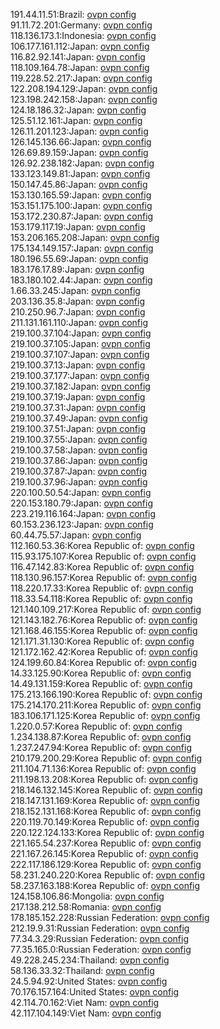 191.44.11.51:Brazil: [ovpn config](vpn/191_44_11_51.ovpn)  
91.11.72.201:Germany: [ovpn config](vpn/91_11_72_201.ovpn)  
118.136.173.1:Indonesia: [ovpn config](vpn/118_136_173_1.ovpn)  
106.177.161.112:Japan: [ovpn config](vpn/106_177_161_112.ovpn)  
116.82.92.141:Japan: [ovpn config](vpn/116_82_92_141.ovpn)  
118.109.164.78:Japan: [ovpn config](vpn/118_109_164_78.ovpn)  
119.228.52.217:Japan: [ovpn config](vpn/119_228_52_217.ovpn)  
122.208.194.129:Japan: [ovpn config](vpn/122_208_194_129.ovpn)  
123.198.242.158:Japan: [ovpn config](vpn/123_198_242_158.ovpn)  
124.18.186.32:Japan: [ovpn config](vpn/124_18_186_32.ovpn)  
125.51.12.161:Japan: [ovpn config](vpn/125_51_12_161.ovpn)  
126.11.201.123:Japan: [ovpn config](vpn/126_11_201_123.ovpn)  
126.145.136.66:Japan: [ovpn config](vpn/126_145_136_66.ovpn)  
126.69.89.159:Japan: [ovpn config](vpn/126_69_89_159.ovpn)  
126.92.238.182:Japan: [ovpn config](vpn/126_92_238_182.ovpn)  
133.123.149.81:Japan: [ovpn config](vpn/133_123_149_81.ovpn)  
150.147.45.86:Japan: [ovpn config](vpn/150_147_45_86.ovpn)  
153.130.165.59:Japan: [ovpn config](vpn/153_130_165_59.ovpn)  
153.151.175.100:Japan: [ovpn config](vpn/153_151_175_100.ovpn)  
153.172.230.87:Japan: [ovpn config](vpn/153_172_230_87.ovpn)  
153.179.117.19:Japan: [ovpn config](vpn/153_179_117_19.ovpn)  
153.206.165.208:Japan: [ovpn config](vpn/153_206_165_208.ovpn)  
175.134.149.157:Japan: [ovpn config](vpn/175_134_149_157.ovpn)  
180.196.55.69:Japan: [ovpn config](vpn/180_196_55_69.ovpn)  
183.176.17.89:Japan: [ovpn config](vpn/183_176_17_89.ovpn)  
183.180.102.44:Japan: [ovpn config](vpn/183_180_102_44.ovpn)  
1.66.33.245:Japan: [ovpn config](vpn/1_66_33_245.ovpn)  
203.136.35.8:Japan: [ovpn config](vpn/203_136_35_8.ovpn)  
210.250.96.7:Japan: [ovpn config](vpn/210_250_96_7.ovpn)  
211.131.161.110:Japan: [ovpn config](vpn/211_131_161_110.ovpn)  
219.100.37.104:Japan: [ovpn config](vpn/219_100_37_104.ovpn)  
219.100.37.105:Japan: [ovpn config](vpn/219_100_37_105.ovpn)  
219.100.37.107:Japan: [ovpn config](vpn/219_100_37_107.ovpn)  
219.100.37.13:Japan: [ovpn config](vpn/219_100_37_13.ovpn)  
219.100.37.177:Japan: [ovpn config](vpn/219_100_37_177.ovpn)  
219.100.37.182:Japan: [ovpn config](vpn/219_100_37_182.ovpn)  
219.100.37.19:Japan: [ovpn config](vpn/219_100_37_19.ovpn)  
219.100.37.31:Japan: [ovpn config](vpn/219_100_37_31.ovpn)  
219.100.37.49:Japan: [ovpn config](vpn/219_100_37_49.ovpn)  
219.100.37.51:Japan: [ovpn config](vpn/219_100_37_51.ovpn)  
219.100.37.55:Japan: [ovpn config](vpn/219_100_37_55.ovpn)  
219.100.37.58:Japan: [ovpn config](vpn/219_100_37_58.ovpn)  
219.100.37.86:Japan: [ovpn config](vpn/219_100_37_86.ovpn)  
219.100.37.87:Japan: [ovpn config](vpn/219_100_37_87.ovpn)  
219.100.37.96:Japan: [ovpn config](vpn/219_100_37_96.ovpn)  
220.100.50.54:Japan: [ovpn config](vpn/220_100_50_54.ovpn)  
220.153.180.79:Japan: [ovpn config](vpn/220_153_180_79.ovpn)  
223.219.116.164:Japan: [ovpn config](vpn/223_219_116_164.ovpn)  
60.153.236.123:Japan: [ovpn config](vpn/60_153_236_123.ovpn)  
60.44.75.57:Japan: [ovpn config](vpn/60_44_75_57.ovpn)  
112.160.53.36:Korea Republic of: [ovpn config](vpn/112_160_53_36.ovpn)  
115.93.175.107:Korea Republic of: [ovpn config](vpn/115_93_175_107.ovpn)  
116.47.142.83:Korea Republic of: [ovpn config](vpn/116_47_142_83.ovpn)  
118.130.96.157:Korea Republic of: [ovpn config](vpn/118_130_96_157.ovpn)  
118.220.17.33:Korea Republic of: [ovpn config](vpn/118_220_17_33.ovpn)  
118.33.54.118:Korea Republic of: [ovpn config](vpn/118_33_54_118.ovpn)  
121.140.109.217:Korea Republic of: [ovpn config](vpn/121_140_109_217.ovpn)  
121.143.182.76:Korea Republic of: [ovpn config](vpn/121_143_182_76.ovpn)  
121.168.46.155:Korea Republic of: [ovpn config](vpn/121_168_46_155.ovpn)  
121.171.31.130:Korea Republic of: [ovpn config](vpn/121_171_31_130.ovpn)  
121.172.162.42:Korea Republic of: [ovpn config](vpn/121_172_162_42.ovpn)  
124.199.60.84:Korea Republic of: [ovpn config](vpn/124_199_60_84.ovpn)  
14.33.125.90:Korea Republic of: [ovpn config](vpn/14_33_125_90.ovpn)  
14.49.131.159:Korea Republic of: [ovpn config](vpn/14_49_131_159.ovpn)  
175.213.166.190:Korea Republic of: [ovpn config](vpn/175_213_166_190.ovpn)  
175.214.170.211:Korea Republic of: [ovpn config](vpn/175_214_170_211.ovpn)  
183.106.171.125:Korea Republic of: [ovpn config](vpn/183_106_171_125.ovpn)  
1.220.0.57:Korea Republic of: [ovpn config](vpn/1_220_0_57.ovpn)  
1.234.138.87:Korea Republic of: [ovpn config](vpn/1_234_138_87.ovpn)  
1.237.247.94:Korea Republic of: [ovpn config](vpn/1_237_247_94.ovpn)  
210.179.200.29:Korea Republic of: [ovpn config](vpn/210_179_200_29.ovpn)  
211.104.71.136:Korea Republic of: [ovpn config](vpn/211_104_71_136.ovpn)  
211.198.13.208:Korea Republic of: [ovpn config](vpn/211_198_13_208.ovpn)  
218.146.132.145:Korea Republic of: [ovpn config](vpn/218_146_132_145.ovpn)  
218.147.131.169:Korea Republic of: [ovpn config](vpn/218_147_131_169.ovpn)  
218.152.131.168:Korea Republic of: [ovpn config](vpn/218_152_131_168.ovpn)  
220.119.70.149:Korea Republic of: [ovpn config](vpn/220_119_70_149.ovpn)  
220.122.124.133:Korea Republic of: [ovpn config](vpn/220_122_124_133.ovpn)  
221.165.54.237:Korea Republic of: [ovpn config](vpn/221_165_54_237.ovpn)  
221.167.26.145:Korea Republic of: [ovpn config](vpn/221_167_26_145.ovpn)  
222.117.186.129:Korea Republic of: [ovpn config](vpn/222_117_186_129.ovpn)  
58.231.240.220:Korea Republic of: [ovpn config](vpn/58_231_240_220.ovpn)  
58.237.163.188:Korea Republic of: [ovpn config](vpn/58_237_163_188.ovpn)  
124.158.106.86:Mongolia: [ovpn config](vpn/124_158_106_86.ovpn)  
217.138.212.58:Romania: [ovpn config](vpn/217_138_212_58.ovpn)  
178.185.152.228:Russian Federation: [ovpn config](vpn/178_185_152_228.ovpn)  
212.19.9.31:Russian Federation: [ovpn config](vpn/212_19_9_31.ovpn)  
77.34.3.29:Russian Federation: [ovpn config](vpn/77_34_3_29.ovpn)  
77.35.165.0:Russian Federation: [ovpn config](vpn/77_35_165_0.ovpn)  
49.228.245.234:Thailand: [ovpn config](vpn/49_228_245_234.ovpn)  
58.136.33.32:Thailand: [ovpn config](vpn/58_136_33_32.ovpn)  
24.5.94.92:United States: [ovpn config](vpn/24_5_94_92.ovpn)  
70.176.157.164:United States: [ovpn config](vpn/70_176_157_164.ovpn)  
42.114.70.162:Viet Nam: [ovpn config](vpn/42_114_70_162.ovpn)  
42.117.104.149:Viet Nam: [ovpn config](vpn/42_117_104_149.ovpn)  
